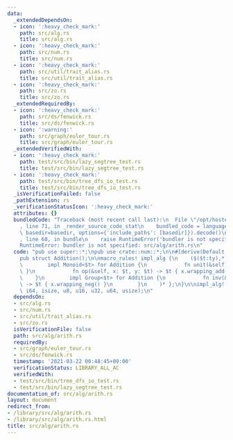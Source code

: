 ```yaml
---
data:
  _extendedDependsOn:
  - icon: ':heavy_check_mark:'
    path: src/alg.rs
    title: src/alg.rs
  - icon: ':heavy_check_mark:'
    path: src/num.rs
    title: src/num.rs
  - icon: ':heavy_check_mark:'
    path: src/util/trait_alias.rs
    title: src/util/trait_alias.rs
  - icon: ':heavy_check_mark:'
    path: src/zo.rs
    title: src/zo.rs
  _extendedRequiredBy:
  - icon: ':heavy_check_mark:'
    path: src/ds/fenwick.rs
    title: src/ds/fenwick.rs
  - icon: ':warning:'
    path: src/graph/euler_tour.rs
    title: src/graph/euler_tour.rs
  _extendedVerifiedWith:
  - icon: ':heavy_check_mark:'
    path: test/src/bin/lazy_segtree_test.rs
    title: test/src/bin/lazy_segtree_test.rs
  - icon: ':heavy_check_mark:'
    path: test/src/bin/tree_dfs_io_test.rs
    title: test/src/bin/tree_dfs_io_test.rs
  _isVerificationFailed: false
  _pathExtension: rs
  _verificationStatusIcon: ':heavy_check_mark:'
  attributes: {}
  bundledCode: "Traceback (most recent call last):\n  File \"/opt/hostedtoolcache/Python/3.9.2/x64/lib/python3.9/site-packages/onlinejudge_verify/documentation/build.py\"\
    , line 71, in _render_source_code_stat\n    bundled_code = language.bundle(stat.path,\
    \ basedir=basedir, options={'include_paths': [basedir]}).decode()\n  File \"/opt/hostedtoolcache/Python/3.9.2/x64/lib/python3.9/site-packages/onlinejudge_verify/languages/user_defined.py\"\
    , line 68, in bundle\n    raise RuntimeError('bundler is not specified: {}'.format(path.as_posix()))\n\
    RuntimeError: bundler is not specified: src/alg/arith.rs\n"
  code: "pub use super::*;\npub use crate::num::*;\n\n#[derive(Default, Clone, Copy)]\n\
    pub struct Addition();\n\nmacro_rules! impl_alg {\n    ($($t:ty),*) => { $(\n\
    \        impl Monoid<$t> for Addition {\n            fn unit(&self) -> $t { 0\
    \ }\n            fn op(&self, x: $t, y: $t) -> $t { x.wrapping_add(y) }\n    \
    \    }\n        impl Group<$t> for Addition {\n            fn inv(&self, x: $t)\
    \ -> $t { x.wrapping_neg() }\n        }\n    )* };\n}\n\nimpl_alg!(i8, i16, i32,\
    \ i64, isize, u8, u16, u32, u64, usize);\n"
  dependsOn:
  - src/alg.rs
  - src/num.rs
  - src/util/trait_alias.rs
  - src/zo.rs
  isVerificationFile: false
  path: src/alg/arith.rs
  requiredBy:
  - src/graph/euler_tour.rs
  - src/ds/fenwick.rs
  timestamp: '2021-03-22 00:48:45+09:00'
  verificationStatus: LIBRARY_ALL_AC
  verifiedWith:
  - test/src/bin/tree_dfs_io_test.rs
  - test/src/bin/lazy_segtree_test.rs
documentation_of: src/alg/arith.rs
layout: document
redirect_from:
- /library/src/alg/arith.rs
- /library/src/alg/arith.rs.html
title: src/alg/arith.rs
---
```

